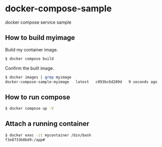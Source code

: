 # docker-compose-sample

docker compose service sample

## How to build myimage

Build my container image.

```bash
$ docker compose build
```

Confirm the built image.

```bash
$ docker images | grep myimage
docker-compose-sample-myimage   latest   c093bc6d209d   9 seconds ago  242MB
```

## How to run compose

```bash
$ docker compose up -V
```

## Attach a running container

```bash
$ docker exec -it mycontainer /bin/bash
f3e8733b0bd9:/app#
```
